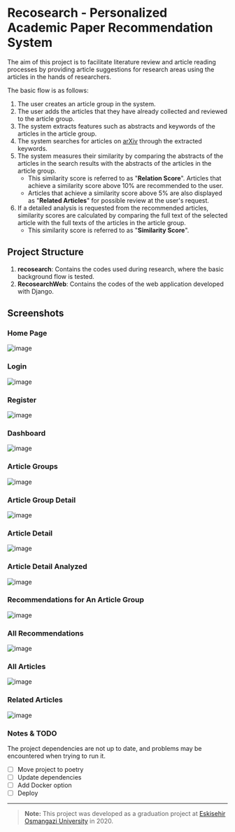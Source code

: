 # Recosearch - Personalized Academic Paper Recommendation System
The aim of this project is to facilitate literature review and article reading processes by providing article suggestions for research areas using the articles in the hands of researchers.

The basic flow is as follows:
1. The user creates an article group in the system.
2. The user adds the articles that they have already collected and reviewed to the article group.
3. The system extracts features such as abstracts and keywords of the articles in the article group.
4. The system searches for articles on [arXiv](https://arxiv.org/) through the extracted keywords.
5. The system measures their similarity by comparing the abstracts of the articles in the search results with the abstracts of the articles in the article group.
    - This similarity score is referred to as "**Relation Score**". Articles that achieve a similarity score above 10% are recommended to the user.
    - Articles that achieve a similarity score above 5% are also displayed as "**Related Articles**" for possible review at the user's request.
6. If a detailed analysis is requested from the recommended articles, similarity scores are calculated by comparing the full text of the selected article with the full texts of the articles in the article group.
    - This similarity score is referred to as "**Similarity Score**".

## Project Structure

1. **recosearch**: Contains the codes used during research, where the basic background flow is tested.
2. **RecosearchWeb**: Contains the codes of the web application developed with Django.


## Screenshots

### Home Page

![image](images/image-044.jpg)

### Login

![image](images/image-045.png)

### Register

![image](images/image-046.jpg)

### Dashboard

![image](images/image-047.png)

### Article Groups

![image](images/image-048.png)

### Article Group Detail

![image](images/image-049.png)

### Article Detail

![image](images/image-050.jpg)

### Article Detail Analyzed

![image](images/image-053.png)

### Recommendations for An Article Group

![image](images/image-051.png)

### All Recommendations

![image](images/image-052.png)

### All Articles

![image](images/image-055.png)

### Related Articles

![image](images/image-056.jpg)


### Notes & TODO
The project dependencies are not up to date, and problems may be encountered when trying to run it.

- [ ] Move project to poetry
- [ ] Update dependencies
- [ ] Add Docker option
- [ ] Deploy

---

> **Note:** This project was developed as a graduation project at [Eskisehir Osmangazi University](https://www.ogu.edu.tr/en) in 2020.
